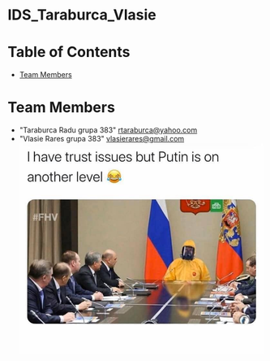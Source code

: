 # IDS_Taraburca_Vlasie


# Table of Contents

* [Team Members](#team-members)

# <a name="team-members"></a>Team Members
* "Taraburca Radu grupa 383" <rtaraburca@yahoo.com>
* "Vlasie Rares grupa 383" <vlasierares@gmail.com>
![Image of Yaktocat](https://github.com/raduwolf12/IDS_Taraburca_Vlasie/blob/master/images/img.jpg)
